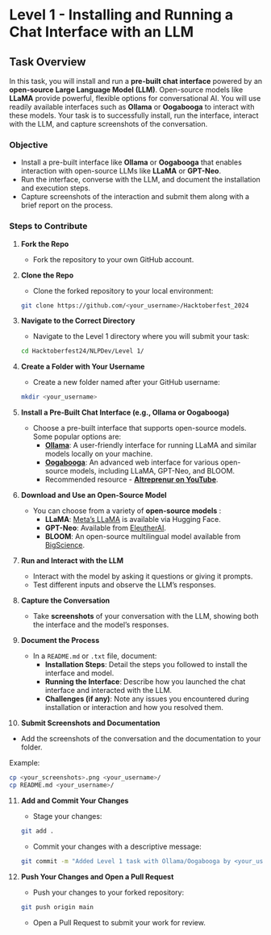 

# Level 1 - Installing and Running a Chat Interface with an LLM

## Task Overview

In this task, you will install and run a **pre-built chat interface** powered by an **open-source Large Language Model (LLM)**. Open-source models like **LLaMA** provide powerful, flexible options for conversational AI. You will use readily available interfaces such as **Ollama** or **Oogabooga** to interact with these models. Your task is to successfully install, run the interface, interact with the LLM, and capture screenshots of the conversation.

### Objective

- Install a pre-built interface like **Ollama** or **Oogabooga** that enables interaction with open-source LLMs like **LLaMA** or **GPT-Neo**.
- Run the interface, converse with the LLM, and document the installation and execution steps.
- Capture screenshots of the interaction and submit them along with a brief report on the process.


### Steps to Contribute

1. **Fork the Repo**

   - Fork the repository to your own GitHub account.

2. **Clone the Repo**

   - Clone the forked repository to your local environment:

   ```bash
   git clone https://github.com/<your_username>/Hacktoberfest_2024
   ```

3. **Navigate to the Correct Directory**

   - Navigate to the Level 1 directory where you will submit your task:

   ```bash
   cd Hacktoberfest24/NLPDev/Level 1/
   ```

4. **Create a Folder with Your Username**

   - Create a new folder named after your GitHub username:

   ```bash
   mkdir <your_username>
   ```

5. **Install a Pre-Built Chat Interface (e.g., Ollama or Oogabooga)**

   - Choose a pre-built interface that supports open-source models. Some popular options are:
     - **[Ollama](https://ollama.com/)**: A user-friendly interface for running LLaMA and similar models locally on your machine.
     - **[Oogabooga](https://github.com/oobabooga/text-generation-webui)**: An advanced web interface for various open-source models, including LLaMA, GPT-Neo, and BLOOM.
     - Recommended resource - **[AItreprenur on YouTube](https://youtu.be/C-7jGYOGvy4?si=OBlc4Beb_xyvhe1_)**.


6. **Download and Use an Open-Source Model**

   - You can choose from a variety of **open-source models** :
     - **LLaMA**: [Meta’s LLaMA](https://huggingface.co/Meta) is available via Hugging Face.
     - **GPT-Neo**: Available from [EleutherAI](https://huggingface.co/EleutherAI/gpt-neo-1.3B).
     - **BLOOM**: An open-source multilingual model available from [BigScience](https://huggingface.co/bigscience/bloom).


7. **Run and Interact with the LLM**

   - Interact with the model by asking it questions or giving it prompts.
   - Test different inputs and observe the LLM’s responses.

8. **Capture the Conversation**

   - Take **screenshots** of your conversation with the LLM, showing both the interface and the model’s responses.

9. **Document the Process**

   - In a `README.md` or `.txt` file, document:
     - **Installation Steps**: Detail the steps you followed to install the interface and model.
     - **Running the Interface**: Describe how you launched the chat interface and interacted with the LLM.
     - **Challenges (if any)**: Note any issues you encountered during installation or interaction and how you resolved them.

10. **Submit Screenshots and Documentation**

   - Add the screenshots of the conversation and the documentation to your folder.

   Example:

   ```bash
   cp <your_screenshots>.png <your_username>/
   cp README.md <your_username>/
   ```

11. **Add and Commit Your Changes**

    - Stage your changes:

    ```bash
    git add .
    ```

    - Commit your changes with a descriptive message:

    ```bash
    git commit -m "Added Level 1 task with Ollama/Oogabooga by <your_username>"
    ```

12. **Push Your Changes and Open a Pull Request**

    - Push your changes to your forked repository:

    ```bash
    git push origin main
    ```

    - Open a Pull Request to submit your work for review.
